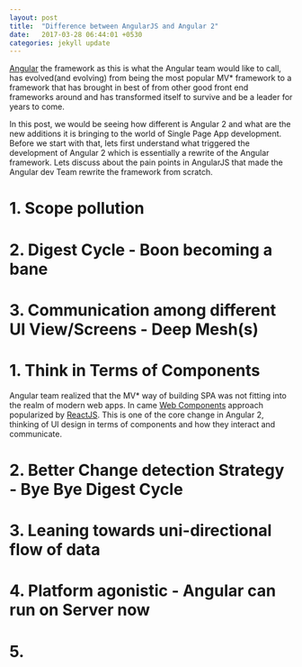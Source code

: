 ```yaml
---
layout: post
title:  "Difference between AngularJS and Angular 2"
date:   2017-03-28 06:44:01 +0530
categories: jekyll update
---
```


[Angular][angular] the framework as this is what the Angular team would like to call, has evolved(and evolving) from being the most popular MV* framework to a framework that has brought in best of from other good front end frameworks around and has transformed itself to survive and be a leader for years to come.

In this post, we would be seeing how different is Angular 2 and what are the new additions it is bringing to the world of Single Page App development. Before we start with that, lets first understand what triggered the development of Angular 2 which is essentially a rewrite of the Angular framework. Lets discuss about the pain points in AngularJS that made the Angular dev Team rewrite the framework from scratch.

# 1. Scope pollution

# 2. Digest Cycle - Boon becoming a bane
# 3. Communication among different UI View/Screens - Deep Mesh(s)


# 1. Think in Terms of Components
Angular team realized that the MV* way of building SPA was not fitting into the realm of modern web apps. In came [Web Components][web-components] approach popularized by [ReactJS][react-js]. This is one of the core change in Angular 2, thinking of UI design in terms of components and how they interact and communicate.

# 2. Better Change detection Strategy - Bye Bye Digest Cycle

# 3. Leaning towards uni-directional flow of data

# 4. Platform agonistic - Angular can run on Server now

# 5. 

[angular]: https://angular.io/
[web-components]: https://developer.mozilla.org/en-US/docs/Web/Web_Components
[react-js]: https://facebook.github.io/react/